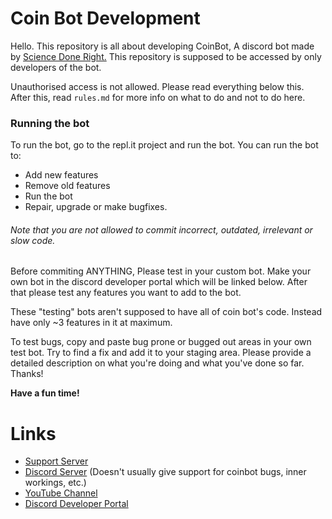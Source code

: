 # Coin Bot Development

Hello. This repository is all about developing CoinBot, A discord bot made by [Science Done Right.](https://www.youtube.com/channel/UCIwQRdmuOVVLnPCo5ngSg_w)
This repository is supposed to be accessed by only developers of the bot.

Unauthorised access is not allowed. Please read everything below this.
After this, read `rules.md` for more info on what to do and not to do here.

### Running the bot
To run the bot, go to the repl.it project and run the bot.
You can run the bot to:
- Add new features
- Remove old features
- Run the bot
- Repair, upgrade or make bugfixes.

###### Note that you are not allowed to commit incorrect, outdated, irrelevant or slow code.
Before commiting ANYTHING, Please test in your custom bot. Make your own bot in the discord developer portal which will be linked below.
After that please test any features you want to add to the bot.

These "testing" bots aren't supposed to have all of coin bot's code. Instead have only ~3 features in it at maximum.

To test bugs, copy and paste bug prone or bugged out areas in your own test bot. Try to find a fix and add it to your staging area. Please provide a detailed description on what you're doing and what you've done so far.
Thanks!

**Have a fun time!**

# Links

- [Support Server](https://discord.gg/pbRcTvvCed)
- [Discord Server](https://discord.gg/cBRpmW2Csh) (Doesn't usually give support for coinbot bugs, inner workings, etc.)
- [YouTube Channel](https://www.youtube.com/channel/UCIwQRdmuOVVLnPCo5ngSg_w)
- [Discord Developer Portal](https://discord.com/developers)
